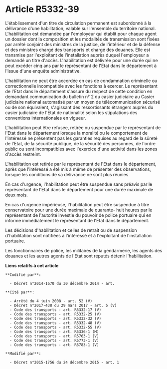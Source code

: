 # Article R5332-39

L'établissement d'un titre de circulation permanent est subordonné à la délivrance d'une habilitation, valable sur l'ensemble
du territoire national. L'habilitation est demandée par l'employeur qui établit pour chaque agent un dossier dont la
composition et les modalités de transmission sont fixées par arrêté conjoint des ministres de la justice, de l'intérieur et
de la défense et des ministres chargé des transports et chargé des douanes. Elle est transmise par l'exploitant de
l'installation auprès duquel l'employeur a demandé un titre d'accès.  L'habilitation est délivrée pour une durée qui ne peut
excéder cinq ans par le représentant de l'Etat dans le département à l'issue d'une enquête administrative. 

L'habilitation ne peut être accordée en cas de condamnation criminelle ou correctionnelle incompatible avec les fonctions à
exercer. Le représentant de l'Etat dans le département s'assure du respect de cette condition en demandant communication du
bulletin n° 2 du casier judiciaire au Casier judiciaire national automatisé par un moyen de télécommunication sécurisé ou de
son équivalent, s'agissant des ressortissants étrangers auprès du casier judiciaire de l'Etat de nationalité selon les
stipulations des conventions internationales en vigueur. 

L'habilitation peut être refusée, retirée ou suspendue par le représentant de l'Etat dans le département lorsque la moralité
ou le comportement de l'intéressé ne présentent pas les garanties requises au regard de la sûreté de l'Etat, de la sécurité
publique, de la sécurité des personnes, de l'ordre public ou sont incompatibles avec l'exercice d'une activité dans les zones
d'accès restreint. 

L'habilitation est retirée par le représentant de l'Etat dans le département, après que l'intéressé a été mis à même de
présenter des observations, lorsque les conditions de sa délivrance ne sont plus réunies. 

En cas d'urgence, l'habilitation peut être suspendue sans préavis par le représentant de l'Etat dans le département pour une
durée maximale de deux mois. 

En cas d'urgence impérieuse, l'habilitation peut être suspendue à titre conservatoire pour une durée maximale de quarante-
huit heures par le représentant de l'autorité investie du pouvoir de police portuaire qui en informe immédiatement le
représentant de l'Etat dans le département. 

Les décisions d'habilitation et celles de retrait ou de suspension d'habilitation sont notifiées à l'intéressé et à
l'exploitant de l'installation portuaire.

Les fonctionnaires de police, les militaires de la gendarmerie, les agents des douanes et les autres agents de l'Etat sont
réputés détenir l'habilitation.

**Liens relatifs à cet article**

	**Codifié par**:

	  - Décret n°2014-1670 du 30 décembre 2014 - art.

	**Cité par**:

	  - Arrêté du 4 juin 2008 - art. 52 (V)
	  - Décret n°2017-438 du 29 mars 2017 - art. 5 (V)
	  - Code des transports - art. R5332-17 (V)
	  - Code des transports - art. R5332-25 (V)
	  - Code des transports - art. R5332-32 (V)
	  - Code des transports - art. R5332-48 (V)
	  - Code des transports - art. R5332-55 (V)
	  - Code des transports - art. R5336-1 (M)
	  - Code des transports - art. R5763-1 (V)
	  - Code des transports - art. R5773-1 (V)
	  - Code des transports - art. R5783-1 (V)

	**Modifié par**:

	  - Décret n°2015-1756 du 24 décembre 2015 - art. 1
